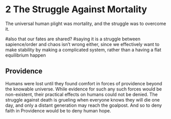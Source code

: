 # 2 The Struggle Against Mortality

The universal human plight was mortality, and the struggle was to overcome it. 

#also that our fates are shared? #saying it is a struggle between sapience/order and chaos isn’t wrong either, since we effectively want to make stability by making a complicated system, rather than a having a flat equilibrium happen

## Providence

Humans were lost until they found comfort in forces of providence beyond the knowable universe. While evidence for such any such forces would be non-existent, their practical effects on humans could not be denied. The struggle against death is grueling when everyone knows they will die one day, and only a distant generation may reach the goalpost. And so to deny faith in Providence would be to deny human hope.